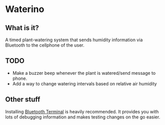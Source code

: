 # Waterino

## What is it?
A timed plant-watering system that sends humidity information via Bluetooth to the cellphone of the user.

## TODO
* Make a buzzer beep whenever the plant is watered/send message to phone.
* Add a way to change watering intervals based on relative air humidity

## Other stuff
Installing [Bluetooth Terminal](https://play.google.com/store/apps/details?id=Qwerty.BluetoothTerminal&hl=en) is heavily recommended. It provides you with lots of debugging information and makes testing changes on the go easier.
